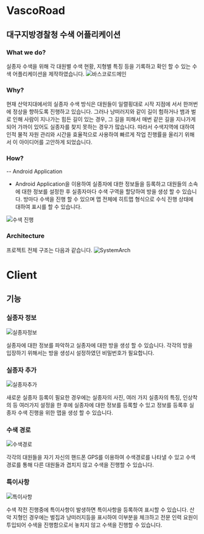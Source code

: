 # VascoRoad
## 대구지방경찰청 수색 어플리케이션

### What we do?
실종자 수색을 위해 각 대원별 수색 현황, 지형별 특징 등을 기록하고 확인 할 수 있는 수색 어플리케이션을 제작하였습니다.
![바스코로드메인](https://user-images.githubusercontent.com/41224549/86869560-bf852400-c111-11ea-825d-3de35ef4447b.PNG)

### Why?
현재 산악지대에서의 실종자 수색 방식은 대원들이 일렬횡대로 시작 지점에 서서 한꺼번에 정상을 향하도록 진행하고 있습니다. 그러나 낭떠러지와 같이 길이 험하거나 뱀과 벌로 인해 사람이 지나가는 힘든 길이 있는 경우, 그 길을 피해서 매번 같은 길을 지나가게 되어 가까이 있어도 실종자를 찾지 못하는 경우가 많습니다. 따라서 수색지역에 대하여 인적 물적 자원 관리와 시간을 효율적으로 사용하여 빠르게 작업 진행률을 올리기 위해서 이 아이디어를 고안하게 되었습니다.

### How?
-- Android Application
- Android Application을 이용하여 실종자에 대한 정보들을 등록하고 대원들의 소속에 대한 정보를 설정한 후 실종자마다 수색 구역을 할당하여 방을 생성 할 수 있습니다. 방마다 수색을 진행 할 수 있으며 맵 전체에 히트맵 형식으로 수식 진행 상태에 대하여 표시를 할 수 있습니다.

![수색 진행](https://user-images.githubusercontent.com/41224549/86870388-438bdb80-c113-11ea-81ee-6d2813315073.PNG)


### Architecture
프로젝트 전체 구조는 다음과 같습니다.
![SystemArch](https://user-images.githubusercontent.com/41224549/86870486-70d88980-c113-11ea-894a-0079cad7b0c1.PNG)


# Client
## 기능

### 실종자 정보
![실종자정보](https://user-images.githubusercontent.com/41224549/86872825-0d048f80-c118-11ea-8fe2-761b19ccf512.PNG)

실종자에 대한 정보를 파악하고 실종자에 대한 방을 생성 할 수 있습니다. 각각의 방을 입장하기 위해서는 방을 생성시 설정하였던 비밀번호가 필요합니다. 

### 실종자 추가
![실종자추가](https://user-images.githubusercontent.com/41224549/86872490-6ddf9800-c117-11ea-9b98-5a807930310c.PNG)

새로운 실종자 등록이 필요한 경우에는 실종자의 사진, 여러 가지 실종자의 특징, 인상착의 등 여러가지 설정을 한 후에 실종자에 대한 정보를 등록할 수 있고 정보를 등록후 실종자 수색 진행을 위한 맵을 생성 할 수 있습니다.


### 수색 경로
![수색경로](https://user-images.githubusercontent.com/41224549/86872822-0bd36280-c118-11ea-8251-bde54ddfcbf4.PNG)

각각의 대원들을 자기 자신의 핸드폰 GPS를 이용하여 수색경로를 나타낼 수 있고 수색경로를 통해 다른 대원들과 겹치지 않고 수색을 진행할 수 있습니다.


### 특이사항
![특이사항](https://user-images.githubusercontent.com/41224549/86872493-6f10c500-c117-11ea-801c-dc0981bbcd4d.PNG)

수색 작전 진행중에 특이사항이 발생하면 특이사항을 등록하여 표시할 수 있습니다. 산악 지형인 경우에는 벌집과 낭떠러지등을 표시하여 이부분을 체크하고 전문 인력 요원이 투입되어 수색을 진행함으로서 놓치지 않고 수색을 진행할 수 있습니다.

